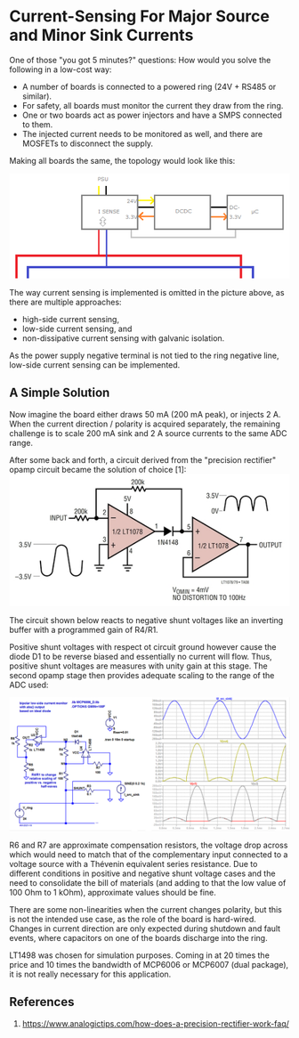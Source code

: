 # Current-Sensing For Major Source and Minor Sink Currents

One of those "you got 5 minutes?" questions:  How would you solve the following in a low-cost way:

* A number of boards is connected to a powered ring (24V + RS485 or similar).
* For safety, all boards must monitor the current they draw from the ring.
* One or two boards act as power injectors and have a SMPS connected to them.
* The injected current needs to be monitored as well, and there are MOSFETs to disconnect the supply.

Making all boards the same, the topology would look like this:

![](img/ring_sketch.png)

The way current sensing is implemented is omitted in the picture above, as there are multiple approaches:

* high-side current sensing,
* low-side current sensing, and
* non-dissipative current sensing with galvanic isolation.

As the power supply negative terminal is not tied to the ring negative line, low-side current sensing can be implemented. 

## A Simple Solution

Now imagine the board either draws 50 mA (200 mA peak), or injects 2 A. When the current direction / polarity is acquired separately, the remaining challenge is to scale 200 mA sink and 2 A source currents to the same ADC range.

After some back and forth, a circuit derived from the  "precision rectifier" opamp circuit became the solution of choice \[1\]:
![](img/How-does-a-precision-rectifier-figure-2.jpg)

The circuit shown below reacts to negative shunt voltages like an inverting buffer with a programmed gain of R4/R1. 

Positive shunt voltages with respect ot circuit ground however cause the diode D1 to be reverse biased and essentially no current will flow. Thus, positive shunt voltages are measures with unity gain at this stage. The second opamp stage then provides adequate scaling to the range of the ADC used:

![](img/abs_current_sensing_dual_scale.png)

R6 and R7 are approximate compensation resistors, the voltage drop across which would need to match that of the complementary input connected to a voltage source with a Thévenin equivalent series resistance. Due to different conditions in positive and negative shunt voltage cases and the need to consolidate the bill of materials (and adding to that the low value of 100 Ohm to 1 kOhm), approximate values should be fine.

There are some non-linearities when the current changes polarity, but this is not the intended use case, as the role of the board is hard-wired. Changes in current direction are only expected during shutdown and fault events, where capacitors on one of the boards discharge into the ring.

LT1498 was chosen for simulation purposes. Coming in at 20 times the price and 10 times the bandwidth of MCP6006 or MCP6007 (dual package), it is not really necessary for this application. 


## References

1. https://www.analogictips.com/how-does-a-precision-rectifier-work-faq/